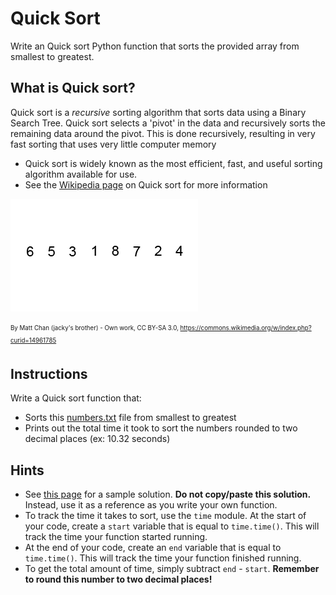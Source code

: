# Quick Sort
Write an Quick sort Python function that sorts the provided array from smallest to greatest.

## What is Quick sort?
Quick sort is a *recursive* sorting algorithm that sorts data using a Binary Search Tree. Quick sort selects a 'pivot' in the data and recursively sorts the remaining data around the pivot. This is done recursively, resulting in very fast sorting that uses very little computer memory
* Quick sort is widely known as the most efficient, fast, and useful sorting algorithm available for use.
* See the [Wikipedia page](https://en.wikipedia.org/wiki/Quicksort) on Quick sort for more information

![Quick sort](./images/Quick_sort.gif)

<sub><sup>By Matt Chan (jacky&#039;s brother) - Own work, CC BY-SA 3.0, https://commons.wikimedia.org/w/index.php?curid=14961785</sub></sup>

## Instructions
Write a Quick sort function that:
* Sorts this [numbers.txt](./numbers.txt) file from smallest to greatest
* Prints out the total time it took to sort the numbers rounded to two decimal places (ex: 10.32 seconds)

## Hints
* See [this page](https://www.geeksforgeeks.org/Quick-sort/) for a sample solution. **Do not copy/paste this solution.** Instead, use it as a reference as you write your own function.
* To track the time it takes to sort, use the `time` module. At the start of your code, create a `start` variable that is equal to `time.time()`. This will track the time your function started running.
* At the end of your code, create an `end` variable that is equal to `time.time()`. This will track the time your function finished running.
* To get the total amount of time, simply subtract `end` - `start`. **Remember to round this number to two decimal places!**
